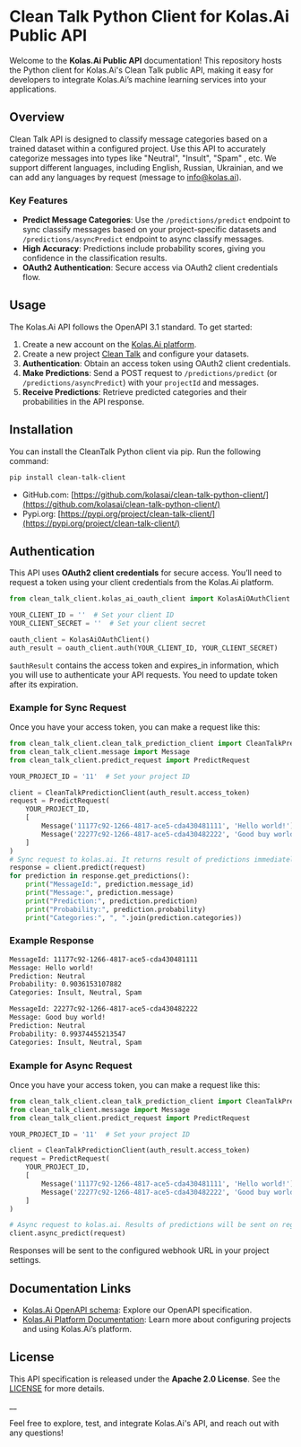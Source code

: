 # Clean Talk Python Client for Kolas.Ai Public API

Welcome to the **Kolas.Ai Public API** documentation! This repository hosts the Python client for Kolas.Ai's Clean Talk public API, making it easy for developers to integrate Kolas.Ai’s machine learning services into your applications.

## Overview

Clean Talk API is designed to classify message categories based on a trained dataset within a configured project. Use this API to accurately categorize messages into types like "Neutral", "Insult", "Spam" , etc. We support different languages, including English, Russian, Ukrainian, and we can add any languages by request (message to info@kolas.ai).

### Key Features
- **Predict Message Categories**: Use the `/predictions/predict` endpoint to sync classify messages based on your project-specific datasets and `/predictions/asyncPredict` endpoint to async classify messages.
- **High Accuracy**: Predictions include probability scores, giving you confidence in the classification results.
- **OAuth2 Authentication**: Secure access via OAuth2 client credentials flow.

## Usage

The Kolas.Ai API follows the OpenAPI 3.1 standard. To get started:

1. Create a new account on the [Kolas.Ai platform](https://app.kolas.ai/register).
2. Create a new project [Clean Talk](https://app.kolas.ai/projects/create) and configure your datasets.
3. **Authentication**: Obtain an access token using OAuth2 client credentials.
4. **Make Predictions**: Send a POST request to `/predictions/predict` (or `/predictions/asyncPredict`) with your `projectId` and messages.
5. **Receive Predictions**: Retrieve predicted categories and their probabilities in the API response.

## Installation
You can install the CleanTalk Python client via pip. Run the following command:

```bash
pip install clean-talk-client
```
- GitHub.com: [https://github.com/kolasai/clean-talk-python-client/](https://github.com/kolasai/clean-talk-python-client/)
- Pypi.org: [https://pypi.org/project/clean-talk-client/](https://pypi.org/project/clean-talk-client/)

## Authentication

This API uses **OAuth2 client credentials** for secure access. You’ll need to request a token using your client credentials from the Kolas.Ai platform.

```python
from clean_talk_client.kolas_ai_oauth_client import KolasAiOAuthClient

YOUR_CLIENT_ID = ''  # Set your client ID
YOUR_CLIENT_SECRET = ''  # Set your client secret

oauth_client = KolasAiOAuthClient()
auth_result = oauth_client.auth(YOUR_CLIENT_ID, YOUR_CLIENT_SECRET)
```

`$authResult` contains the access token and expires_in information, which you will use to authenticate your API requests. You need to update token after its expiration.

### Example for Sync Request
Once you have your access token, you can make a request like this:

```python
from clean_talk_client.clean_talk_prediction_client import CleanTalkPredictionClient
from clean_talk_client.message import Message
from clean_talk_client.predict_request import PredictRequest

YOUR_PROJECT_ID = '11'  # Set your project ID

client = CleanTalkPredictionClient(auth_result.access_token)
request = PredictRequest(
    YOUR_PROJECT_ID,
    [
        Message('11177c92-1266-4817-ace5-cda430481111', 'Hello world!'),
        Message('22277c92-1266-4817-ace5-cda430482222', 'Good buy world!'),
    ]
)
# Sync request to kolas.ai. It returns result of predictions immediately
response = client.predict(request)
for prediction in response.get_predictions():
    print("MessageId:", prediction.message_id)
    print("Message:", prediction.message)
    print("Prediction:", prediction.prediction)
    print("Probability:", prediction.probability)
    print("Categories:", ", ".join(prediction.categories))
```

### Example Response

```txt
MessageId: 11177c92-1266-4817-ace5-cda430481111
Message: Hello world!
Prediction: Neutral
Probability: 0.9036153107882
Categories: Insult, Neutral, Spam

MessageId: 22277c92-1266-4817-ace5-cda430482222
Message: Good buy world!
Prediction: Neutral
Probability: 0.99374455213547
Categories: Insult, Neutral, Spam
```

### Example for Async Request
Once you have your access token, you can make a request like this:

```python
from clean_talk_client.clean_talk_prediction_client import CleanTalkPredictionClient
from clean_talk_client.message import Message
from clean_talk_client.predict_request import PredictRequest

YOUR_PROJECT_ID = '11'  # Set your project ID

client = CleanTalkPredictionClient(auth_result.access_token)
request = PredictRequest(
    YOUR_PROJECT_ID,
    [
        Message('11177c92-1266-4817-ace5-cda430481111', 'Hello world!'),
        Message('22277c92-1266-4817-ace5-cda430482222', 'Good buy world!'),
    ]
)

# Async request to kolas.ai. Results of predictions will be sent on registered webhook
client.async_predict(request)
```

Responses will be sent to the configured webhook URL in your project settings.

## Documentation Links
- [Kolas.Ai OpenAPI schema](https://github.com/kolasai/public-openapi): Explore our OpenAPI specification.
- [Kolas.Ai Platform Documentation](https://kolas.ai/documentation/): Learn more about configuring projects and using Kolas.Ai’s platform.

## License

This API specification is released under the **Apache 2.0 License**. See the [LICENSE](https://www.apache.org/licenses/LICENSE-2.0.html) for more details.

__

Feel free to explore, test, and integrate Kolas.Ai's API, and reach out with any questions!
